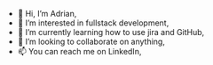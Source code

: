 - 👋 Hi, I’m Adrian,
- 👀 I’m interested in fullstack development,
- 🌱 I’m currently learning how to use jira and GitHub,
- 💞️ I’m looking to collaborate on anything,
- 📫 You can reach me on LinkedIn,

<!---
adriand777/adriand777 is a ✨ special ✨ repository because its `README.md` (this file) appears on your GitHub profile.
You can click the Preview link to take a look at your changes.
--->
